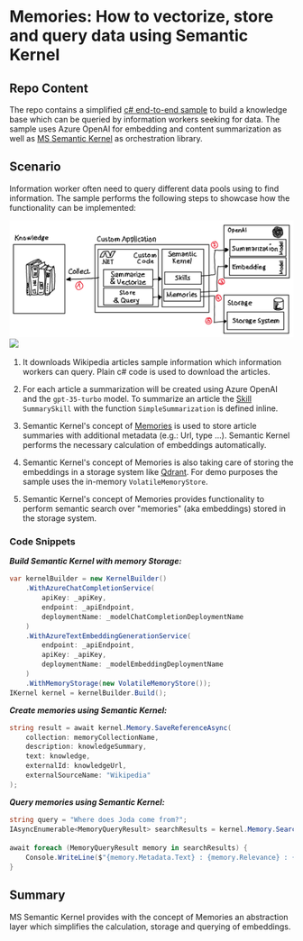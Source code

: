 # Memories: How to vectorize, store and query data using Semantic Kernel

## Repo Content

The repo contains a simplified [c# end-to-end sample](./src/Notebook/SKMemories.ipynb) to build a knowledge base which can be queried by information workers seeking for data. The sample uses Azure OpenAI for embedding and content summarization as well as [MS Semantic Kernel](https://learn.microsoft.com/en-us/semantic-kernel/overview/) as orchestration library.

## Scenario

Information worker often need to query different data pools using to find information. The sample performs the following steps to showcase how the functionality can be implemented:

![Scenario Overview](./media/images/ScenarioOverview.png)
![](2023-06-23-15-36-28.png)

1) It downloads Wikipedia articles sample information which information workers can query. Plain c# code is used to download the articles.

2) For each article a summarization will be created using Azure OpenAI and the `gpt-35-turbo` model. To summarize an article the [Skill](https://github.com/microsoft/semantic-kernel/blob/main/docs/SKILLS.md) `SummarySkill` with the function `SimpleSummarization` is defined inline.

3) Semantic Kernel's concept of [Memories]((https://learn.microsoft.com/en-us/semantic-kernel/memories/)) is used to store article summaries with additional metadata (e.g.: Url, type ...). Semantic Kernel performs the necessary calculation of embeddings automatically.

4) Semantic Kernel's concept of Memories is also taking care of storing the embeddings in a storage system like [Qdrant](https://qdrant.tech/). For demo purposes the sample uses the in-memory `VolatileMemoryStore`.

5) Semantic Kernel's concept of Memories provides functionality to perform semantic search over "memories" (aka embeddings) stored in the storage system.

### Code Snippets

***Build Semantic Kernel with memory Storage:***

```c#
var kernelBuilder = new KernelBuilder()
    .WithAzureChatCompletionService(
        apiKey: _apiKey, 
        endpoint: _apiEndpoint, 
        deploymentName: _modelChatCompletionDeploymentName
    )
    .WithAzureTextEmbeddingGenerationService(
        endpoint: _apiEndpoint,
        apiKey: _apiKey,
        deploymentName: _modelEmbeddingDeploymentName
    )
    .WithMemoryStorage(new VolatileMemoryStore());
IKernel kernel = kernelBuilder.Build();
```

***Create memories using Semantic Kernel:***

```c#
string result = await kernel.Memory.SaveReferenceAsync(
    collection: memoryCollectionName,
    description: knowledgeSummary,
    text: knowledge,
    externalId: knowledgeUrl,
    externalSourceName: "Wikipedia"
);
```

***Query memories using Semantic Kernel:***

```c#
string query = "Where does Joda come from?";
IAsyncEnumerable<MemoryQueryResult> searchResults = kernel.Memory.SearchAsync(memoryCollectionName, query); 

await foreach (MemoryQueryResult memory in searchResults) {
    Console.WriteLine($"{memory.Metadata.Text} : {memory.Relevance} : {memory.Metadata.Id} : {memory.Metadata.Description}");
}
```

## Summary

MS Semantic Kernel provides with the concept of Memories an abstraction layer which simplifies the calculation, storage and querying of embeddings.